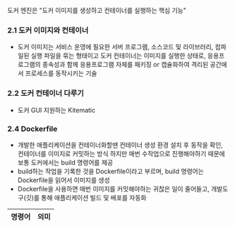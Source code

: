 도커 엔진은 "도커 이미지를 생성하고 컨테이너를 실행하는 핵심 기능"

### 2.1 도커 이미지와 컨테이너
- 도커 이미지는 서비스 운영에 필요한 서버 프로그램, 소스코드 및 라이브러리, 컴파일된 실행 파일을 묶는 형태이고 도커 컨테이너는 이미지를 실행한 상태로, 응용프로그램의 종속성과 함께 응용프로그램 자체를 패키징 or 캡슐화하여 격리된 공간에서 프로세스를 동작시키는 기술
### 2.2 도커 컨테이너 다루기
- 도커 GUI 지원하는 Kitematic
### 2.4 Dockerfile
- 개발한 애플리케이션을 컨테이너화할땐 컨테이너 생성 환경 설치 후 동작을 확인, 컨테이너를 이미지로 커밋하는 방식 하지만 매번 수작업으로 진행해야하기 때문에 보통 도커에서는 build 명령어를 제공
- build하는 작업을 기록한 것을 Dockerfile이라고 부르며, build 명령어는 Dockerfile을 읽어서 이미지를 생성
- Dockerfile을 사용하면 매번 이미지를 커밋해야하는 귀찮은 일이 줄어들고, 개발도구(깃)를 통해 애플리케이션 빌드 및 배포를 자동화

|명령어|의미|
|:---:|:---|


